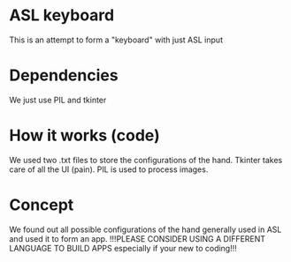 # ASL keyboard
This is an attempt to form a "keyboard" with just ASL input

# Dependencies
We just use PIL and tkinter

# How it works (code)
We used two .txt files to store the configurations of the hand.
Tkinter takes care of all the UI (pain).
PIL is used to process images.

# Concept
We found out all possible configurations of the hand generally used in ASL and used it to form an app.
!!!PLEASE CONSIDER USING A DIFFERENT LANGUAGE TO BUILD APPS especially if your new to coding!!!

